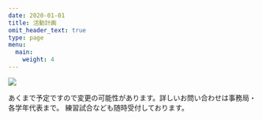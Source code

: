 ```yaml
---
date: 2020-01-01
title: 活動計画
omit_header_text: true
type: page
menu:
  main:
    weight: 4
---
```


![](/images/annual-plan-2019.jpg)

あくまで予定ですので変更の可能性があります。詳しいお問い合わせは事務局・各学年代表まで。
練習試合なども随時受付しております。
